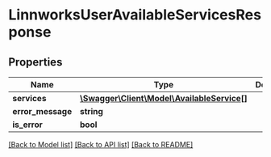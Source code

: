 # LinnworksUserAvailableServicesResponse

## Properties
Name | Type | Description | Notes
------------ | ------------- | ------------- | -------------
**services** | [**\Swagger\Client\Model\AvailableService[]**](AvailableService.md) |  | [optional] 
**error_message** | **string** |  | [optional] 
**is_error** | **bool** |  | [optional] 

[[Back to Model list]](../../README.md#documentation-for-models) [[Back to API list]](../../README.md#documentation-for-api-endpoints) [[Back to README]](../../README.md)

